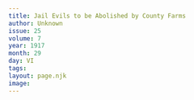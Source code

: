 ```yaml
---
title: Jail Evils to be Abolished by County Farms
author: Unknown
issue: 25
volume: 7
year: 1917
month: 29
day: VI
tags:
layout: page.njk
image:
---
```


